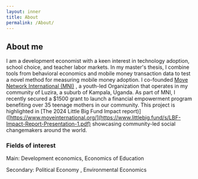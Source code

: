 ```yaml
---
layout: inner
title: About
permalink: /About/
---
```


## About me
I am a development economist with a keen interest in technology adoption, school choice, and teacher labor markets. In my master's thesis, I combine tools from behavioral economics and mobile money transaction data to test a novel method for measuring mobile money adoption. I co-founded  [Move Network International (MNI)](https://www.moveinternational.org/) , a youth-led Organization that operates in my community of  Luzira, a suburb of Kampala, Uganda. As part of MNI, I recently secured a $1500 grant to launch a financial empowerment program benefiting over 35 teenage mothers in our community. This project is highlighted in   [The 2024 Little Big Fund Impact report)]([https://www.moveinternational.org/](https://www.littlebig.fund/s/LBF-Impact-Report-Presentation-1.pdf) showcasing community-led social changemakers around the world.


### Fields of interest
Main: Development economics, Economics of Education 

Secondary: Political Economy , Environmental Economics 
